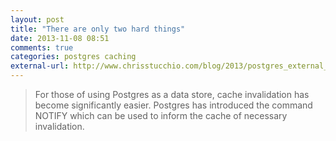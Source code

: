 ```yaml
---
layout: post
title: "There are only two hard things"
date: 2013-11-08 08:51
comments: true
categories: postgres caching
external-url: http://www.chrisstucchio.com/blog/2013/postgres_external_triggers.html
---
```

> For those of using Postgres as a data store, cache invalidation has become significantly easier. Postgres has introduced the command NOTIFY which can be used to inform the cache of necessary invalidation.

